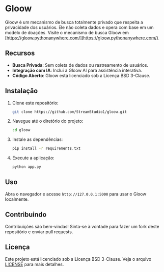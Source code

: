 # Gloow

Gloow é um mecanismo de busca totalmente privado que respeita a privacidade dos usuários. Ele não coleta dados e opera com base em um modelo de doações. Visite o mecanismo de busca Gloow em [https://gloow.pythonanywhere.com/](https://gloow.pythonanywhere.com/).

## Recursos

- **Busca Privada**: Sem coleta de dados ou rastreamento de usuários.
- **Integração com IA**: Inclui a Gloow AI para assistência interativa.
- **Código Aberto**: Gloow está licenciado sob a Licença BSD 3-Clause.

## Instalação

1. Clone este repositório:
   ```bash
   git clone https://github.com/StreamStudio1/gloow.git
   ```
2. Navegue até o diretório do projeto:
   ```bash
   cd gloow
   ```
3. Instale as dependências:
   ```bash
   pip install -r requirements.txt
   ```
4. Execute a aplicação:
   ```bash
   python app.py
   ```

## Uso

Abra o navegador e acesse `http://127.0.0.1:5000` para usar o Gloow localmente.

## Contribuindo

Contribuições são bem-vindas! Sinta-se à vontade para fazer um fork deste repositório e enviar pull requests.

## Licença

Este projeto está licenciado sob a Licença BSD 3-Clause. Veja o arquivo [LICENSE](LICENSE) para mais detalhes.
